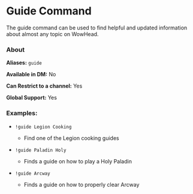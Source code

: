 # Guide Command

The guide command can be used to find helpful and updated information about almost any topic on WowHead.

### About

**Aliases:** `guide`

**Available in DM:** No

**Can Restrict to a channel:** Yes

**Global Support:** Yes

### Examples:

* `!guide Legion Cooking`
  - Find one of the Legion cooking guides


* `!guide Paladin Holy`    
  - Finds a guide on how to play a Holy Paladin


* `!guide Arcway`
  - Finds a guide on how to properly clear Arcway
